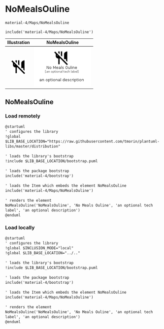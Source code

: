 # NoMealsOuline


```text
material-4/Maps/NoMealsOuline
```

```text
include('material-4/Maps/NoMealsOuline')
```



| Illustration | NoMealsOuline |
| :---: | :---: |
| ![illustration for Illustration](../../material-4/Maps/NoMealsOuline.png) | ![illustration for NoMealsOuline](../../material-4/Maps/NoMealsOuline.Local.png) |




## NoMealsOuline

### Load remotely
```plantuml
@startuml
' configures the library
!global $LIB_BASE_LOCATION="https://raw.githubusercontent.com/tmorin/plantuml-libs/master/distribution"

' loads the library's bootstrap
!include $LIB_BASE_LOCATION/bootstrap.puml

' loads the package bootstrap
include('material-4/bootstrap')

' loads the Item which embeds the element NoMealsOuline
include('material-4/Maps/NoMealsOuline')

' renders the element
NoMealsOuline('NoMealsOuline', 'No Meals Ouline', 'an optional tech label', 'an optional description')
@enduml
```

### Load locally
```plantuml
@startuml
' configures the library
!global $INCLUSION_MODE="local"
!global $LIB_BASE_LOCATION="../.."

' loads the library's bootstrap
!include $LIB_BASE_LOCATION/bootstrap.puml

' loads the package bootstrap
include('material-4/bootstrap')

' loads the Item which embeds the element NoMealsOuline
include('material-4/Maps/NoMealsOuline')

' renders the element
NoMealsOuline('NoMealsOuline', 'No Meals Ouline', 'an optional tech label', 'an optional description')
@enduml
```

